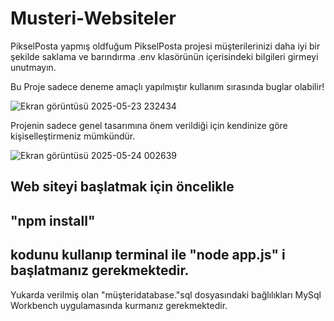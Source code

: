 # Musteri-Websiteler
PikselPosta
yapmış oldfuğum PikselPosta projesi müşterilerinizi daha iyi bir şekilde saklama ve barındırma 
.env klasörünün içerisindeki bilgileri girmeyi unutmayın.

Bu Proje sadece deneme amaçlı yapılmıştır kullanım sırasında buglar olabilir!

![Ekran görüntüsü 2025-05-23 232434](https://github.com/user-attachments/assets/47e3015d-e417-4eae-ab10-b9194f5e3b14)

Projenin sadece genel tasarımına önem verildiği için kendinize göre kişiselleştirmeniz mümkündür.

![Ekran görüntüsü 2025-05-24 002639](https://github.com/user-attachments/assets/391fe442-54bb-4d33-b76f-a3e69a2971d7)

Web siteyi başlatmak için öncelikle 
--------------------------------------------------------------------------------------------------------------------------
"npm install"
--------------------------------------------------------------------------------------------------------------------------
kodunu kullanıp terminal ile "node app.js" i başlatmanız gerekmektedir.
--------------------------------------------------------------------------------------------------------------------------
Yukarda verilmiş olan "müşteridatabase."sql dosyasındaki bağlılıkları MySql Workbench uygulamasında kurmanız gerekmektedir.
